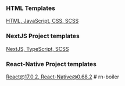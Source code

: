 ### HTML Templates

[HTML, JavaScript, CSS, SCSS](https://github.com/arithaconsulting/project-boiler-plate/tree/html)

### NextJS Project templates

[NextJS, TypeScript, SCSS](https://github.com/arithaconsulting/project-boiler-plate/tree/nextjs/ts)

### React-Native Project templates

[React@17.0.2, React-Native@0.68.2](https://github.com/arithaconsulting/project-boiler-plate/tree/react-native)
#   r n - b o i l e r  
 